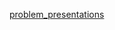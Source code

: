 [problem_presentations](https://docs.google.com/presentation/d/1JhC1vjVMaIHIOPq7E4MBtVZKdeQCjpswHBCX9IjbEq8/edit?usp=sharing)
